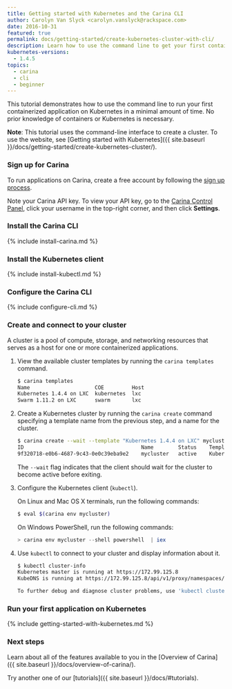 ```yaml
---
title: Getting started with Kubernetes and the Carina CLI
author: Carolyn Van Slyck <carolyn.vanslyck@rackspace.com>
date: 2016-10-31
featured: true
permalink: docs/getting-started/create-kubernetes-cluster-with-cli/
description: Learn how to use the command line to get your first containerized application running on Kubernetes in a minimal amount of time
kubernetes-versions:
  - 1.4.5
topics:
  - carina
  - cli
  - beginner
---
```


This tutorial demonstrates how to use the command line to run your first containerized application on Kubernetes in a minimal amount of time. No prior knowledge of containers or Kubernetes is necessary.

**Note**: This tutorial uses the command-line interface to create a cluster. To use the website, see [Getting started with Kubernetes]({{ site.baseurl }}/docs/getting-started/create-kubernetes-cluster/).

### Sign up for Carina

To run applications on Carina, create a free account by following the [sign up process](https://app.getcarina.com/app/signup).

Note your Carina API key. To view your API key, go to the [Carina Control Panel](https://app.getcarina.com), click your username in the top-right corner, and then click **Settings**.

### Install the Carina CLI
{% include install-carina.md %}

### Install the Kubernetes client
{% include install-kubectl.md %}

### Configure the Carina CLI
{% include configure-cli.md %}

### Create and connect to your cluster

A cluster is a pool of compute, storage, and networking resources that serves as a host for one or more containerized applications.

1. View the available cluster templates by running the `carina templates` command.

    ```bash
    $ carina templates
    Name                     COE         Host
    Kubernetes 1.4.4 on LXC  kubernetes  lxc
    Swarm 1.11.2 on LXC      swarm       lxc
    ```

1. Create a Kubernetes cluster by running the `carina create` command
    specifying a template name from the previous step, and a name for the cluster.

    ```bash
    $ carina create --wait --template "Kubernetes 1.4.4 on LXC" mycluster
    ID                                      Name        Status    Template                  Nodes
    9f320718-e0b6-4687-9c43-0e0c39eba9e2    mycluster   active    Kubernetes 1.4.4 on LXC   1
    ```

    The `--wait` flag indicates that the client should wait for the cluster to become active before exiting.

1. Configure the Kubernetes client (`kubectl`).

    On Linux and Mac OS X terminals, run the following commands:

    ```bash
    $ eval $(carina env mycluster)
    ```

    On Windows PowerShell, run the following commands:

    ```powershell
    > carina env mycluster --shell powershell  | iex
    ```

1. Use `kubectl` to connect to your cluster and display information about it.

    ```bash
    $ kubectl cluster-info
    Kubernetes master is running at https://172.99.125.8
    KubeDNS is running at https://172.99.125.8/api/v1/proxy/namespaces/kube-system/services/kube-dns

    To further debug and diagnose cluster problems, use 'kubectl cluster-info dump'.
    ```

### Run your first application on Kubernetes
{% include getting-started-with-kubernetes.md %}

### Next steps

Learn about all of the features available to you in the [Overview of Carina]({{ site.baseurl }}/docs/overview-of-carina/).

Try another one of our [tutorials]({{ site.baseurl }}/docs/#tutorials).
